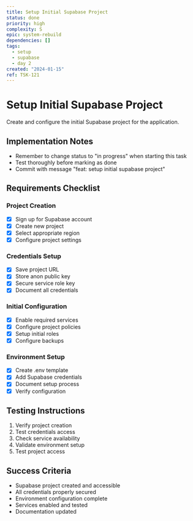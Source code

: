 ```yaml
---
title: Setup Initial Supabase Project
status: done
priority: high
complexity: S
epic: system-rebuild
dependencies: []
tags:
  - setup
  - supabase
  - day 2
created: "2024-01-15"
ref: TSK-121
---
```


# Setup Initial Supabase Project

Create and configure the initial Supabase project for the application.

## Implementation Notes

- Remember to change status to "in progress" when starting this task
- Test thoroughly before marking as done
- Commit with message "feat: setup initial supabase project"

## Requirements Checklist

### Project Creation

- [x] Sign up for Supabase account
- [x] Create new project
- [x] Select appropriate region
- [x] Configure project settings

### Credentials Setup

- [x] Save project URL
- [x] Store anon public key
- [x] Secure service role key
- [x] Document all credentials

### Initial Configuration

- [x] Enable required services
- [x] Configure project policies
- [x] Setup initial roles
- [x] Configure backups

### Environment Setup

- [x] Create .env template
- [x] Add Supabase credentials
- [x] Document setup process
- [x] Verify configuration

## Testing Instructions

1. Verify project creation
2. Test credentials access
3. Check service availability
4. Validate environment setup
5. Test project access

## Success Criteria

- Supabase project created and accessible
- All credentials properly secured
- Environment configuration complete
- Services enabled and tested
- Documentation updated
